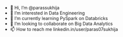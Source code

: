 - 👋 Hi, I’m @parassukhija
- 👀 I’m interested in Data Engineering
- 🌱 I’m currently learning PySpark on Databricks
- 💞️ I’m looking to collaborate on Big Data Analytics
- 📫 How to reach me linkedin.in/user/paras07sukhija

<!---
parassukhija/parassukhija is a ✨ special ✨ repository because its `README.md` (this file) appears on your GitHub profile.
You can click the Preview link to take a look at your changes.
--->
